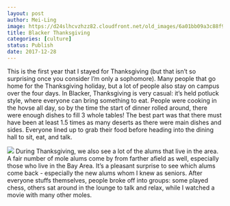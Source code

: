 ```yaml
---
layout: post
author: Mei-Ling
image: https://d24slhcvzhzz82.cloudfront.net/old_images/6a01bb09a3c88f970d01b7c93b15e9970b-pi.jpg
title: Blacker Thanksgiving
categories: [culture]
status: Publish
date: 2017-12-28
---
```


This is the first year that I stayed for Thanksgiving (but that isn’t so surprising once you consider I’m only a sophomore). Many people that go home for the Thanksgiving holiday, but a lot of people also stay on campus over the four days. In Blacker, Thanksgiving is very casual: it’s held potluck style, where everyone can bring something to eat. People were cooking in the hovse all day, so by the time the start of dinner rolled around, there were enough dishes to fill 3 whole tables! The best part was that there must have been at least 1.5 times as many deserts as there were main dishes and sides. Everyone lined up to grab their food before heading into the dining hall to sit, eat, and talk.


![](https://d24slhcvzhzz82.cloudfront.net/old_images/6a01bb09a3c88f970d01bb09de327c970d-pi.jpg)
During Thanksgiving, we also see a lot of the alums that live in the area. A fair number of mole alums come by from farther afield as well, especially those who live in the Bay Area. It’s a pleasant surprise to see which alums come back - especially the new alums whom I knew as seniors. After everyone stuffs themselves, people broke off into groups: some played chess, others sat around in the lounge to talk and relax, while I watched a movie with many other moles.

